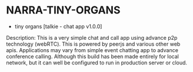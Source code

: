 # NARRA-TINY-ORGANS
- tiny organs [talkie - chat app v1.0.0]

Description: This is a very simple chat and call app using advance p2p technology (webRTC). This is powered by peerjs
and various other web apis. Applications may vary from simple event chatting app to advance conference calling. Although
this build has been made entirely for local network, but it can well be configured to run in production server or cloud.